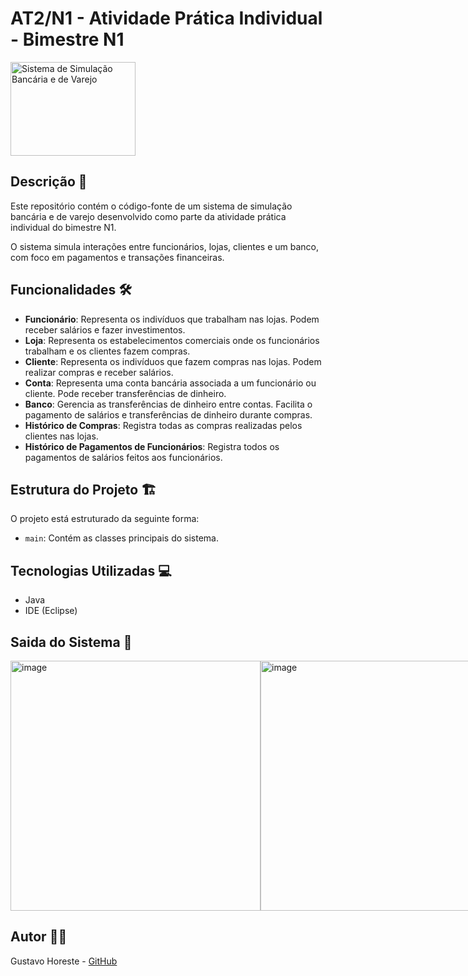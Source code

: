 # AT2/N1 - Atividade Prática Individual - Bimestre N1

<img src="https://github.com/GustavoHoreste/AT2-N1/assets/101297032/94f03244-6765-4a26-9f84-93bb40c6e4e2" alt="Sistema de Simulação Bancária e de Varejo" width="200" height="150">

## Descrição 📝

Este repositório contém o código-fonte de um sistema de simulação bancária e de varejo desenvolvido como parte da atividade prática individual do bimestre N1.

O sistema simula interações entre funcionários, lojas, clientes e um banco, com foco em pagamentos e transações financeiras.

## Funcionalidades 🛠️

- **Funcionário**: Representa os indivíduos que trabalham nas lojas. Podem receber salários e fazer investimentos.
- **Loja**: Representa os estabelecimentos comerciais onde os funcionários trabalham e os clientes fazem compras.
- **Cliente**: Representa os indivíduos que fazem compras nas lojas. Podem realizar compras e receber salários.
- **Conta**: Representa uma conta bancária associada a um funcionário ou cliente. Pode receber transferências de dinheiro.
- **Banco**: Gerencia as transferências de dinheiro entre contas. Facilita o pagamento de salários e transferências de dinheiro durante compras.
- **Histórico de Compras**: Registra todas as compras realizadas pelos clientes nas lojas.
- **Histórico de Pagamentos de Funcionários**: Registra todos os pagamentos de salários feitos aos funcionários.

## Estrutura do Projeto 🏗️

O projeto está estruturado da seguinte forma:

- `main`: Contém as classes principais do sistema.

## Tecnologias Utilizadas 💻

- Java
- IDE (Eclipse)

## Saida do Sistema 🚀

<div style="display: flex;">
    <img width="400" alt="image" src="https://github.com/GustavoHoreste/AT2-N1/assets/101297032/c5e16791-cd2a-4812-981b-cda6db33f7e5">
    <img width="400" alt="image" src="https://github.com/GustavoHoreste/AT2-N1/assets/101297032/48ee63eb-12b7-4c94-998d-650a6964b03a">
</div>

## Autor 👨‍💻

Gustavo Horeste - [GitHub](https://github.com/GustavoHoreste)
